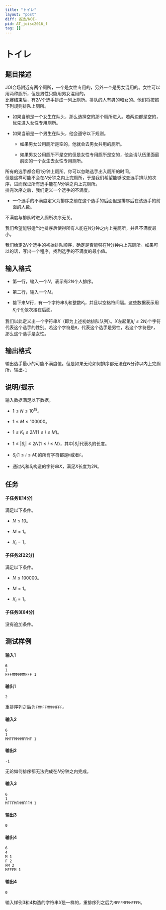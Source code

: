 ```yaml
---
title: "トイレ"
layout: "post"
diff: 省选/NOI-
pid: AT_joisc2016_f
tag: []
---
```


# トイレ

## 题目描述

JOI会场附近有两个厕所，一个是女性专用的，另外一个是男女混用的。女性可以用两种厕所，但是男性只能用男女混用的。   
比赛结束后，有$2N$个选手排成一列上厕所。排队的人有男的和女的。他们将按照下列规则排队上厕所。

- 如果当前是一个女生在队头，那么选择空的那个厕所进入。若两边都是空的，优先进入女性专用厕所。

- 如果当前是一个男生在队头，他会遵守以下规则。

	- 如果男女公用厕所是空的，他就会去男女共用的厕所。
    
   - 如果男女公用厕所不是空的但是女性专用厕所是空的，他会请队伍里面最前面的一个女生去女性专用厕所。
   
所有的选手都会用1分钟上厕所。你可以忽略选手出入厕所的时间。   
但是这样可能不会在$N$分钟之内上完厕所，于是我们希望能够改变选手排队的次序，进而保证所有选手能在$N$分钟之内上完厕所。   
排完次序之后，我们定义一个选手的不满度。

- 一个选手的不满度定义为排序之前在这个选手的后面但是排序后在该选手的前面的人数。

不满度与排队时进入厕所次序无关。

我们希望能够适当地排序后使得所有人能在$N$分钟之内上完厕所，并且不满度最小。

我们给定$2N$个选手的初始排队顺序，确定是否能够在$N$分钟内上完厕所。如果可以的话，写出一个程序，找到选手的不满度的最小值。

## 输入格式

- 第一行，输入一个$N$。表示有$2N$个人排序。

- 第二行，输入一个$M$。

- 接下来$M$行，有一个字符串$S_i$和整数$K_i$，并且以空格符间隔。这些数据表示用$K_i$个$S_i$依次接在后面。

我们以此定义出一个字符串$X$（即为上述初始排队队列）。$X$左起第$j(j \leq 2N)$个字符代表这个选手的性别。若这个字符是`M`，代表这个选手是男性，若这个字符是`F`，那么这个选手是女性。

## 输出格式

输出选手最小的可能不满度值。但是如果无论如何排序都无法在$N$分钟以内上完厕所，输出`-1`

## 说明/提示

输入数据满足以下数据。

- $1 \leq N \leq 10^{18}$。

- $1 \leq M \leq 100000$。

- $1 \leq K_i \leq 2N (1 \leq i \leq M)$。

- $1 \leq |S_i| \leq 2N (1 \leq i \leq M)$，其中$|S_i|$代表$S_i$的长度。

- $S_i (1 \leq i \leq M)$的所有字符都是`M`或者`F`。

- 通过$K_i$和$S_i$构造的字符串$X$，满足$X$长度为$2N$。

## 任务

#### 子任务1[14分]

满足以下条件。

- $N \leq 10$。

- $M=1$。

- $K_i=1$。

#### 子任务2[22分]

满足以下条件。

- $N \leq 100000$。

- $M=1$。

- $K_i=1$。

#### 子任务3[64分]

没有追加条件。

## 测试样例

#### 输入1

```
6
1
FFFMMMMMMFFF 1
```

#### 输出1

```
2
```

重排序列之后为`FMMFFMMMMFFF`。

#### 输入2

```
6
1
MMFFMMMMFFMF 1

```

#### 输出2

```
-1
```

无论如何排序都无法完成在$N$分钟之内完成。

#### 输入3

```
6
1
MFFFMFMMFFFM 1
```

#### 输出3

```
0
```

#### 输出4

```
6
4
M 1
F 2
FM 2
MFFFM 1
```

#### 输出4

```
0
```

输入样例3和4构造的字符串$X$是一样的，重排序列之后为`MFFFMFMMFFFM`。

